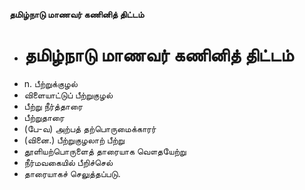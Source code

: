 **தமிழ்நாடு மாணவர் கணினித் திட்டம்**
- # தமிழ்நாடு மாணவர் கணினித் திட்டம்
- n. பீற்றுக்குழல்
- விளையாட்டுப் பீற்றுகுழல்
- பீற்று நீர்த்தாரை
- பீற்றுதாரை
- (பே-வ) அற்பத் தற்பொருமைக்காரர்
- (வினை.) பீற்றுகுழலாற் பீற்று
- தூளியற்பொருளைத் தாரையாக வௌதயேற்று
- நீர்மவகையில் பீறிச்செல்
- தாரையாகச் செலுத்தப்படு.

